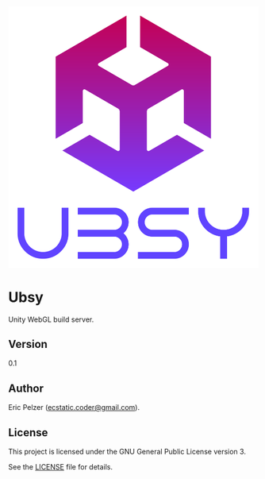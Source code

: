 ![](https://github.com/senselogic/UBSY/blob/master/LOGO/ubsy.png)

# Ubsy

Unity WebGL build server.

## Version

0.1

## Author

Eric Pelzer (ecstatic.coder@gmail.com).

## License

This project is licensed under the GNU General Public License version 3.

See the [LICENSE](LICENSE.md) file for details.
